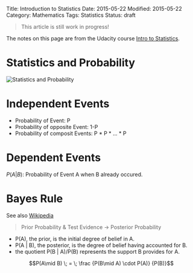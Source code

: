 Title: Introduction to Statistics
Date: 2015-05-22
Modified: 2015-05-22
Category: Mathematics
Tags: Statistics
Status: draft

> This article is still work in progress!

The notes on this page are from the Udacity course
[Intro to Statistics](https://www.udacity.com/course/intro-to-statistics--st101 "Udacity").

Statistics and Probability
==========================

![Statistics and Probability]({filename}/images/statistics_probability.svg)


Independent Events
==================

- Probability of Event: P
- Probability of opposite Event: 1-P
- Probability of composit Events: P * P * ... * P


Dependent Events
================

$P(A|B)$: Probability of Event A when B already occured.


Bayes Rule
==========

See also [Wikipedia](http://en.wikipedia.org/wiki/Bayes%27_theorem "Bayes' theorem")


> Prior Probability  & Test Evidence -> Posterior Probability

* P(A), the prior, is the initial degree of belief in A.
* P(A | B), the posterior, is the degree of belief having accounted for B.
* the quotient P(B | A)/P(B) represents the support B provides for A.


<!--P(A|B) = P(B|A) * P(A) / P(B)-->
$$P(A\mid B) \; = \; \frac {P(B\mid A) \cdot P(A)} {P(B)}$$


